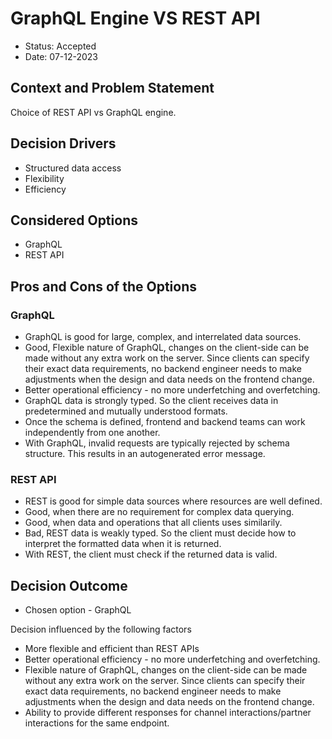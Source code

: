 # GraphQL Engine VS REST API

* Status: Accepted
* Date:  07-12-2023

## Context and Problem Statement

Choice of REST API vs GraphQL engine.

## Decision Drivers

* Structured data access
* Flexibility
* Efficiency

## Considered Options

* GraphQL
* REST API

## Pros and Cons of the Options

### GraphQL

* GraphQL is good for large, complex, and interrelated data sources.
* Good, Flexible nature of GraphQL, changes on the client-side can be made without any extra work on the server. Since clients can specify their exact data requirements, no backend engineer needs to make adjustments when the design and data needs on the frontend change.
* Better operational efficiency - no more underfetching and overfetching.
* GraphQL data is strongly typed. So the client receives data in predetermined and mutually understood formats.
* Once the schema is defined, frontend and backend teams can work independently from one another.
* With GraphQL, invalid requests are typically rejected by schema structure. This results in an autogenerated error message.

### REST API

* REST is good for simple data sources where resources are well defined. 
* Good, when there are no requirement for complex data querying.
* Good, when data and operations that all clients uses similarily.
* Bad, REST data is weakly typed. So the client must decide how to interpret the formatted data when it is returned.
* With REST, the client must check if the returned data is valid.

## Decision Outcome

* Chosen option - GraphQL

Decision influenced by the following factors
* More flexible and efficient than REST APIs
* Better operational efficiency - no more underfetching and overfetching.
* Flexible nature of GraphQL,  changes on the client-side can be made without any extra work on the server. Since clients can specify their exact data requirements, no backend engineer needs to make adjustments when the design and data needs on the frontend change.
* Ability to provide different responses for channel interactions/partner interactions for the same endpoint.


